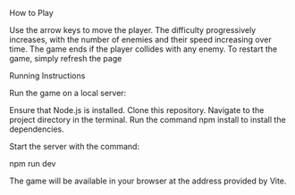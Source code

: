 How to Play

Use the arrow keys to move the player.
The difficulty progressively increases, with the number of enemies and their speed increasing over time.
The game ends if the player collides with any enemy.
To restart the game, simply refresh the page

Running Instructions

Run the game on a local server:

Ensure that Node.js is installed.
Clone this repository.
Navigate to the project directory in the terminal.
Run the command npm install to install the dependencies.

Start the server with the command:

npm run dev

The game will be available in your browser at the address provided by Vite.
